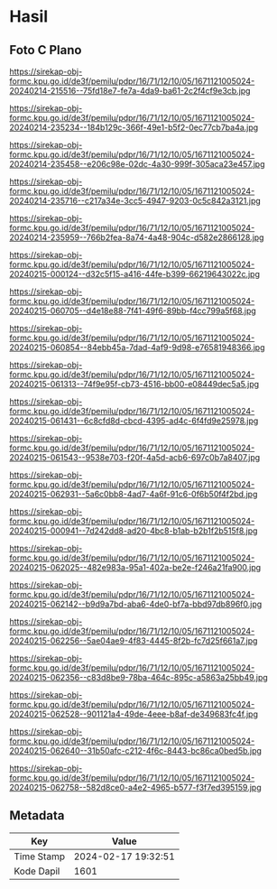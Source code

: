 # Hasil

## Foto C Plano

https://sirekap-obj-formc.kpu.go.id/de3f/pemilu/pdpr/16/71/12/10/05/1671121005024-20240214-215516--75fd18e7-fe7a-4da9-ba61-2c2f4cf9e3cb.jpg

https://sirekap-obj-formc.kpu.go.id/de3f/pemilu/pdpr/16/71/12/10/05/1671121005024-20240214-235234--184b129c-366f-49e1-b5f2-0ec77cb7ba4a.jpg

https://sirekap-obj-formc.kpu.go.id/de3f/pemilu/pdpr/16/71/12/10/05/1671121005024-20240214-235458--e206c98e-02dc-4a30-999f-305aca23e457.jpg

https://sirekap-obj-formc.kpu.go.id/de3f/pemilu/pdpr/16/71/12/10/05/1671121005024-20240214-235716--c217a34e-3cc5-4947-9203-0c5c842a3121.jpg

https://sirekap-obj-formc.kpu.go.id/de3f/pemilu/pdpr/16/71/12/10/05/1671121005024-20240214-235959--766b2fea-8a74-4a48-904c-d582e2866128.jpg

https://sirekap-obj-formc.kpu.go.id/de3f/pemilu/pdpr/16/71/12/10/05/1671121005024-20240215-000124--d32c5f15-a416-44fe-b399-66219643022c.jpg

https://sirekap-obj-formc.kpu.go.id/de3f/pemilu/pdpr/16/71/12/10/05/1671121005024-20240215-060705--d4e18e88-7f41-49f6-89bb-f4cc799a5f68.jpg

https://sirekap-obj-formc.kpu.go.id/de3f/pemilu/pdpr/16/71/12/10/05/1671121005024-20240215-060854--84ebb45a-7dad-4af9-9d98-e76581948366.jpg

https://sirekap-obj-formc.kpu.go.id/de3f/pemilu/pdpr/16/71/12/10/05/1671121005024-20240215-061313--74f9e95f-cb73-4516-bb00-e08449dec5a5.jpg

https://sirekap-obj-formc.kpu.go.id/de3f/pemilu/pdpr/16/71/12/10/05/1671121005024-20240215-061431--6c8cfd8d-cbcd-4395-ad4c-6f4fd9e25978.jpg

https://sirekap-obj-formc.kpu.go.id/de3f/pemilu/pdpr/16/71/12/10/05/1671121005024-20240215-061543--9538e703-f20f-4a5d-acb6-697c0b7a8407.jpg

https://sirekap-obj-formc.kpu.go.id/de3f/pemilu/pdpr/16/71/12/10/05/1671121005024-20240215-062931--5a6c0bb8-4ad7-4a6f-91c6-0f6b50f4f2bd.jpg

https://sirekap-obj-formc.kpu.go.id/de3f/pemilu/pdpr/16/71/12/10/05/1671121005024-20240215-000941--7d242dd8-ad20-4bc8-b1ab-b2b1f2b515f8.jpg

https://sirekap-obj-formc.kpu.go.id/de3f/pemilu/pdpr/16/71/12/10/05/1671121005024-20240215-062025--482e983a-95a1-402a-be2e-f246a21fa900.jpg

https://sirekap-obj-formc.kpu.go.id/de3f/pemilu/pdpr/16/71/12/10/05/1671121005024-20240215-062142--b9d9a7bd-aba6-4de0-bf7a-bbd97db896f0.jpg

https://sirekap-obj-formc.kpu.go.id/de3f/pemilu/pdpr/16/71/12/10/05/1671121005024-20240215-062256--5ae04ae9-4f83-4445-8f2b-fc7d25f661a7.jpg

https://sirekap-obj-formc.kpu.go.id/de3f/pemilu/pdpr/16/71/12/10/05/1671121005024-20240215-062356--c83d8be9-78ba-464c-895c-a5863a25bb49.jpg

https://sirekap-obj-formc.kpu.go.id/de3f/pemilu/pdpr/16/71/12/10/05/1671121005024-20240215-062528--901121a4-49de-4eee-b8af-de349683fc4f.jpg

https://sirekap-obj-formc.kpu.go.id/de3f/pemilu/pdpr/16/71/12/10/05/1671121005024-20240215-062640--31b50afc-c212-4f6c-8443-bc86ca0bed5b.jpg

https://sirekap-obj-formc.kpu.go.id/de3f/pemilu/pdpr/16/71/12/10/05/1671121005024-20240215-062758--582d8ce0-a4e2-4965-b577-f3f7ed395159.jpg


## Metadata

| Key        | Value               |
| ---------- | ------------------- |
| Time Stamp | 2024-02-17 19:32:51 |
| Kode Dapil | 1601                |



